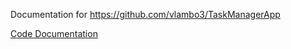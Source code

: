 Documentation for https://github.com/vlambo3/TaskManagerApp

[Code Documentation](https://taskmanagerappdocumentation.netlify.app/)
